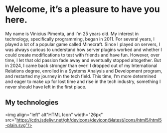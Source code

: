 # Welcome, it’s a pleasure to have you here.

My name is Vinicius Pimenta, and I’m 25 years old. My interest in technology, specifically programming, began in 2011. For several years, I played a lot of a popular game called Minecraft. Since I played on servers, I was always curious to understand how server plugins worked and whether I could create modifications to test with friends and have fun. However, over time, I let that old passion fade away and eventually stopped altogether. But in 2024, I came back stronger than ever! I dropped out of my International Relations degree, enrolled in a Systems Analysis and Development program, and restarted my journey in the tech field. This time, I’m more determined and eager to make up for lost time and rise in the tech industry, something I never should have left in the first place.


## My technologies
<img align="left" alt"HTML Icon" width="26px" src="https://cdn.jsdelivr.net/gh/devicons/devicon@latest/icons/html5/html5-plain.svg"/>
